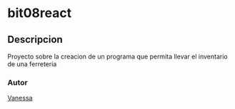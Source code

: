 # bit08react
## Descripcion
Proyecto sobre la creacion de un programa que permita llevar el inventario de una ferreteria
### Autor
[Vanessa](https://www.linkedin.com/in/vanessa-robles-silva-b6732171/)
